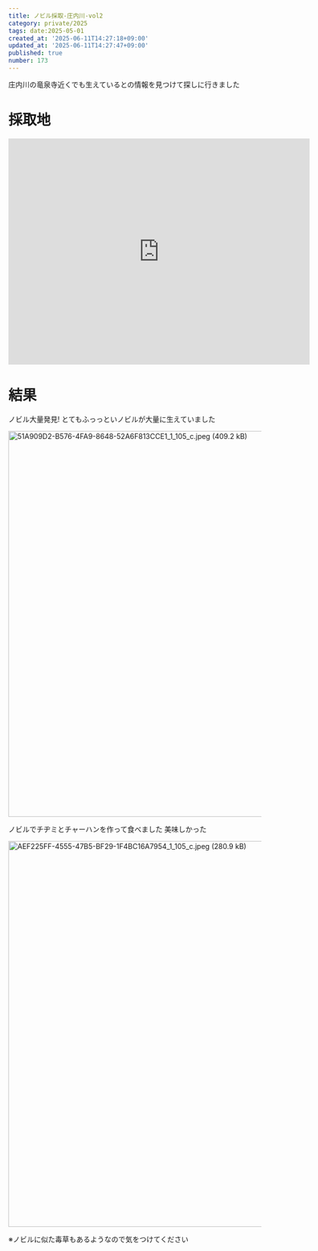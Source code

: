 ```yaml
---
title: ノビル採取-庄内川-vol2
category: private/2025
tags: date:2025-05-01
created_at: '2025-06-11T14:27:18+09:00'
updated_at: '2025-06-11T14:27:47+09:00'
published: true
number: 173
---
```


庄内川の竜泉寺近くでも生えているとの情報を見つけて探しに行きました

# 採取地
<iframe src="https://www.google.com/maps/embed?pb=!1m14!1m12!1m3!1d651.4519439399554!2d136.97489695381364!3d35.21838415541709!2m3!1f0!2f0!3f0!3m2!1i1024!2i768!4f13.1!5e0!3m2!1sja!2sjp!4v1749619529508!5m2!1sja!2sjp" width="600" height="450" style="border:0;" allowfullscreen="" loading="lazy" referrerpolicy="no-referrer-when-downgrade"></iframe>

# 結果
ノビル大量発見!
とてもふっっといノビルが大量に生えていました

<img width="768" alt="51A909D2-B576-4FA9-8648-52A6F813CCE1_1_105_c.jpeg (409.2 kB)" src="https://img.esa.io/uploads/production/attachments/21347/2025/06/11/148142/79bc2afd-f805-4014-92c4-0a27705693d3.jpeg">

ノビルでチヂミとチャーハンを作って食べました
美味しかった

<img width="768" alt="AEF225FF-4555-47B5-BF29-1F4BC16A7954_1_105_c.jpeg (280.9 kB)" src="https://img.esa.io/uploads/production/attachments/21347/2025/06/11/148142/80f6e581-9505-48a5-aa64-36dfb2906fda.jpeg">

※ノビルに似た毒草もあるようなので気をつけてください

